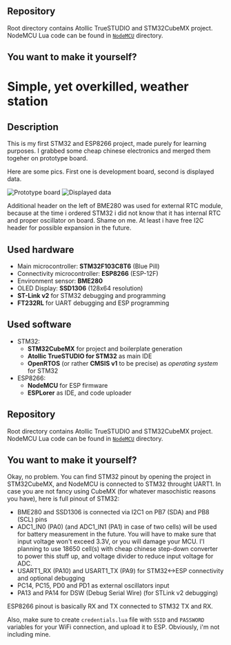## Repository

Root directory contains Atollic TrueSTUDIO and STM32CubeMX project. NodeMCU Lua code can be found in [`NodeMCU`](./NodeMCU) directory.

## You want to make it yourself?
# Simple, yet overkilled, weather station

## Description

This is my first STM32 and ESP8266 project, made purely for learning purposes. I grabbed some cheap chinese electronics and merged them togeher on prototype board.

Here are some pics. First one is development board, second is displayed data.

![Prototype board](https://i.imgur.com/mzcHs7s.jpg)
![Displayed data](https://i.imgur.com/q38qZAv.jpg)

Additional header on the left of BME280 was used for external RTC module, because at the time i ordered STM32 i did not know that it has internal RTC and proper oscillator on board. Shame on me. At least i have free I2C header for possible expansion in the future.

## Used hardware

* Main microcontroller: **STM32F103C8T6** (Blue Pill)
* Connectivity microcontroller: **ESP8266** (ESP-12F)
* Environment sensor: **BME280**
* OLED Display: **SSD1306** (128x64 resolution)
* **ST-Link v2** for STM32 debugging and programming
* **FT232RL** for UART debugging and ESP programming

## Used software

* STM32:
    * **STM32CubeMX** for project and boilerplate generation
    * **Atollic TrueSTUDIO for STM32** as main IDE
    * **OpenRTOS** (or rather **CMSIS v1** to be precise) as *operating system* for STM32
* ESP8266:
    * **NodeMCU** for ESP firmware
    * **ESPLorer** as IDE, and code uploader

## Repository

Root directory contains Atollic TrueSTUDIO and STM32CubeMX project. NodeMCU Lua code can be found in [`NodeMCU`](./NodeMCU) directory.

## You want to make it yourself?

Okay, no problem. You can find STM32 pinout by opening the project in STM32CubeMX, and NodeMCU is connected to STM32 throught UART1. In case you are not fancy using CubeMX (for whatever masochistic reasons you have), here is full pinout of STM32:

* BME280 and SSD1306 is connected via I2C1 on PB7 (SDA) and PB8 (SCL) pins
* ADC1_IN0 (PA0) (and ADC1_IN1 (PA1) in case of two cells) will be used for battery measurement in the future. You will have to make sure that input voltage won't exceed 3.3V, or you will damage your MCU. I'l planning to use 18650 cell(s) with cheap chinese step-down converter to power this stuff up, and voltage divider to reduce input voltage for ADC.
* USART1_RX (PA10) and USART1_TX (PA9) for STM32<->ESP connectivity and optional debugging
* PC14, PC15, PD0 and PD1 as external oscillators input
* PA13 and PA14 for DSW (Debug Serial Wire) (for STLink v2 debugging)

ESP8266 pinout is basically RX and TX connected to STM32 TX and RX.

Also, make sure to create `credentials.lua` file with `SSID` and `PASSWORD` variables for your WiFi connection, and upload it to ESP. Obviously, i'm not including mine.
